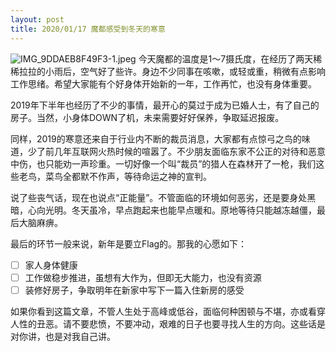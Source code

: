 ```yaml
---
layout: post
title: 2020/01/17 魔都感受到冬天的寒意
---
```





![IMG\_9DDAEB8F49F3-1.jpeg][image-1]
今天魔都的温度是1～7摄氏度，在经历了两天稀稀拉拉的小雨后，空气好了些许。身边不少同事在咳嗽，或轻或重，稍微有点影响工作思绪。希望大家能有个好身体开始新的一年，工作再忙，也没有身体重要。

2019年下半年也经历了不少的事情，最开心的莫过于成为已婚人士，有了自己的房子。当然，小身体DOWN了机，未来需要好好保养，争取延迟报废。

同样，2019的寒意还来自于行业内不断的裁员消息，大家都有点惊弓之鸟的味道，少了前几年互联网火热时候的喧嚣了。不少朋友面临东家不公正的对待和恶意中伤，也只能劝一声珍重。一切好像一个叫“裁员”的猎人在森林开了一枪，我们这些老鸟，菜鸟全都默不作声，等待命运之神的宣判。

说了些丧气话，现在也说点“正能量”。不管面临的环境如何恶劣，还是要身处黑暗，心向光明。冬天虽冷，早点跑起来也能早点暖和。原地等待只能越冻越僵，最后大脑麻痹。

最后的环节一般来说，新年是要立Flag的。那我的心愿如下：
* [ ] 家人身体健康
* [ ] 工作做稳步推进，虽想有大作为，但即无大能力，也没有资源
* [ ] 装修好房子，争取明年在新家中写下一篇入住新房的感受

如果你看到这篇文章，不管人生处于高峰或低谷，面临何种困顿与不堪，亦或看穿人性的丑恶。请不要悲愤，不要冲动，艰难的日子也要寻找人生的方向。这些话是对你讲，也是对我自己讲。

[image-1]:	https://i.loli.net/2020/01/17/CK6ibxnHUpSqTFG.jpg
